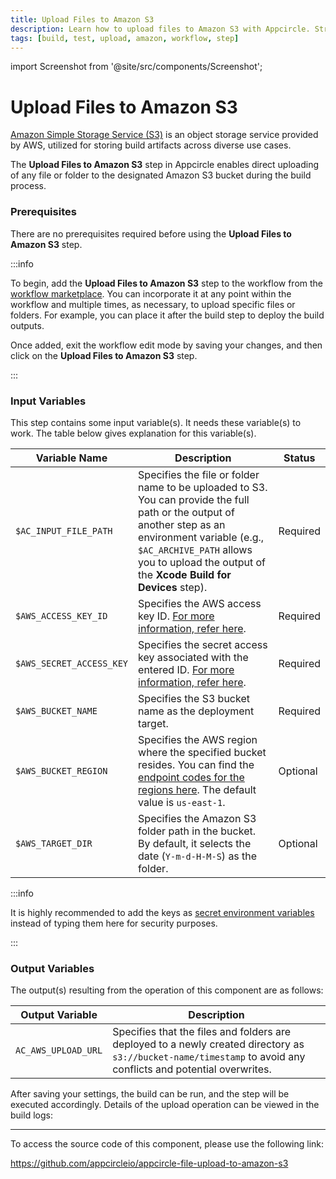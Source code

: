 ```yaml
---
title: Upload Files to Amazon S3
description: Learn how to upload files to Amazon S3 with Appcircle. Streamline your storage and backup processes for app development.
tags: [build, test, upload, amazon, workflow, step]
---
```


import Screenshot from '@site/src/components/Screenshot';

# Upload Files to Amazon S3

[Amazon Simple Storage Service (S3)](https://aws.amazon.com/s3/) is an object storage service provided by AWS, utilized for storing build artifacts across diverse use cases.

The **Upload Files to Amazon S3** step in Appcircle enables direct uploading of any file or folder to the designated Amazon S3 bucket during the build process.

### Prerequisites

There are no prerequisites required before using the **Upload Files to Amazon S3** step.

:::info

To begin, add the **Upload Files to Amazon S3** step to the workflow from the [workflow marketplace](/build/build-process-management#workflow-marketplace). You can incorporate it at any point within the workflow and multiple times, as necessary, to upload specific files or folders. For example, you can place it after the build step to deploy the build outputs.

<Screenshot url='https://cdn.appcircle.io/docs/assets/s3-workflow-ios.png' />

Once added, exit the workflow edit mode by saving your changes, and then click on the **Upload Files to Amazon S3** step.

:::

### Input Variables

This step contains some input variable(s). It needs these variable(s) to work. The table below gives explanation for this variable(s).

<Screenshot url='https://cdn.appcircle.io/docs/assets/s3-workflow-details.png' />

| Variable Name           | Description                                      | Status    |
|-------------------------|--------------------------------------------------|-----------|
| `$AC_INPUT_FILE_PATH`   | Specifies the file or folder name to be uploaded to S3. You can provide the full path or the output of another step as an environment variable (e.g., `$AC_ARCHIVE_PATH` allows you to upload the output of the **Xcode Build for Devices** step). | Required  |
| `$AWS_ACCESS_KEY_ID`    | Specifies the AWS access key ID. [For more information, refer here](https://docs.aws.amazon.com/general/latest/gr/aws-sec-cred-types.html#access-keys-and-secret-access-keys). | Required  |
| `$AWS_SECRET_ACCESS_KEY`| Specifies the secret access key associated with the entered ID. [For more information, refer here](https://docs.aws.amazon.com/general/latest/gr/aws-sec-cred-types.html#access-keys-and-secret-access-keys). | Required  |
| `$AWS_BUCKET_NAME`      | Specifies the S3 bucket name as the deployment target. | Required  |
| `$AWS_BUCKET_REGION`    | Specifies the AWS region where the specified bucket resides. You can find the [endpoint codes for the regions here](https://docs.aws.amazon.com/general/latest/gr/rande.html#regional-endpoints). The default value is `us-east-1`. | Optional  |
| `$AWS_TARGET_DIR`       | Specifies the Amazon S3 folder path in the bucket. By default, it selects the date (`Y-m-d-H-M-S`) as the folder. | Optional  |

:::info

It is highly recommended to add the keys as [secret environment variables](/build/build-environment-variables) instead of typing them here for security purposes.

:::

### Output Variables

The output(s) resulting from the operation of this component are as follows:

| Output Variable         | Description                                                    |
|-------------------------|----------------------------------------------------------------|
| `AC_AWS_UPLOAD_URL`    | Specifies that the files and folders are deployed to a newly created directory as `s3://bucket-name/timestamp` to avoid any conflicts and potential overwrites. |

After saving your settings, the build can be run, and the step will be executed accordingly. Details of the upload operation can be viewed in the build logs:

<Screenshot url='https://cdn.appcircle.io/docs/assets/s3-workflow-ios-upload.png' />

---

To access the source code of this component, please use the following link:

https://github.com/appcircleio/appcircle-file-upload-to-amazon-s3